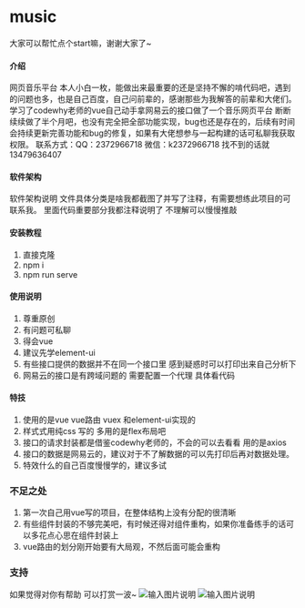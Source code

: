 # music
大家可以帮忙点个start嘛，谢谢大家了~
#### 介绍
网页音乐平台
本人小白一枚，能做出来最重要的还是坚持不懈的啃代码吧，遇到的问题也多，也是自己百度，自己问前辈的，感谢那些为我解答的前辈和大佬们。
学习了codewhy老师的vue自己动手拿网易云的接口做了一个音乐网页平台
断断续续做了半个月吧，也没有完全把全部功能实现，bug也还是存在的，后续有时间会持续更新完善功能和bug的修复，如果有大佬想参与一起构建的话可私聊我获取权限。
联系方式：QQ：2372966718 微信：k2372966718 找不到的话就 13479636407
#### 软件架构
软件架构说明
文件具体分类是啥我都截图了并写了注释，有需要想练此项目的可联系我。
里面代码重要部分我都注释说明了 不理解可以慢慢推敲
#### 安装教程

1.  直接克隆
2.  npm i
3.  npm run serve

#### 使用说明

1.  尊重原创
2.  有问题可私聊
3.  得会vue
4.  建议先学element-ui
5.  有些接口提供的数据并不在同一个接口里 感到疑惑时可以打印出来自己分析下
6.  网易云的接口是有跨域问题的 需要配置一个代理 具体看代码


#### 特技

1.  使用的是vue vue路由 vuex 和element-ui实现的
2.  样式式用纯css 写的 多用的是flex布局吧
3.  接口的请求封装都是借鉴codewhy老师的，不会的可以去看看 用的是axios
4.  接口的数据是网易云的，建议对于不了解数据的可以先打印后再对数据处理。
5.  特效什么的自己百度慢慢学的，建议多试

### 不足之处
1.  第一次自己用vue写的项目，在整体结构上没有分配的很清晰
2.  有些组件封装的不够完美吧，有时候还得对组件重构，如果你准备练手的话可以多花点心思在组件封装上
3.  vue路由的划分刚开始要有大局观，不然后面可能会重构
### 支持
如果觉得对你有帮助 可以打赏一波~
![输入图片说明](https://images.gitee.com/uploads/images/2020/0917/194103_71f22ce9_7881314.jpeg "5E0BFC41F06760F280F26C38EF4841C8.jpg")
![输入图片说明](https://images.gitee.com/uploads/images/2020/0917/194119_63c7147b_7881314.jpeg "427570F60626B001EF4167CF1FCF07EF.jpg")

